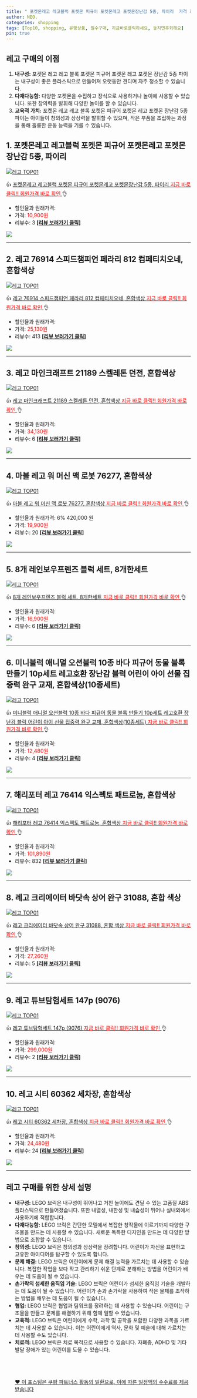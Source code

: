 ```yaml
---
title: " 포켓몬레고 레고블럭 포켓몬 피규어 포켓몬레고 포켓몬장난감 5종, 파이리  가격 최저가 할인가 레고 최저가 추천 제품 비교"
author: NEO.
categories: shopping
tags: [Top10, shopping, 유행상품, 필수구매, 지금바로클릭하세요, 놓치면후회해요]
pin: true
---
```

## 레고 구매의 이점
1. **내구성:** 포켓몬 레고 레고 블록 포켓몬 피규어 포켓몬 레고 포켓몬 장난감 5종 파이는 내구성이 좋은 플라스틱으로 만들어져 오랫동안 견디며 자주 청소할 수 있습니다.
2. **다재다능함:** 다양한 포켓몬을 수집하고 장식으로 사용하거나 놀이에 사용할 수 있습니다. 또한 창의력을 발휘해 다양한 놀이를 할 수 있습니다.
3. **교육적 가치:** 포켓몬 레고 레고 블록 포켓몬 피규어 포켓몬 레고 포켓몬 장난감 5종 파이는 아이들이 창의성과 상상력을 발휘할 수 있으며, 작은 부품을 조립하는 과정을 통해 훌륭한 운동 능력을 기를 수 있습니다.

   

## 1.  포켓몬레고 레고블럭 포켓몬 피규어 포켓몬레고 포켓몬장난감 5종, 파이리 

[![레고 TOP01](https://thumbnail6.coupangcdn.com/thumbnails/remote/490x490ex/image/vendor_inventory/3f3d/bd924a5fcf3d8540a0deac5ae27d629e4c23801e2b1e162506237a9810ce.jpeg)](https://link.coupang.com/re/AFFSDP?lptag=AF3617701&subid=GithubCoopas&pageKey=7564002519&traceid=V0-153&itemId=19933975365&vendorItemId=87033450099)


👍 [ 포켓몬레고 레고블럭 포켓몬 피규어 포켓몬레고 포켓몬장난감 5종, 파이리  <font color=red> 지금 바로 클릭!! 회원가격 바로 확인 </font> ](https://link.coupang.com/re/AFFSDP?lptag=AF3617701&subid=GithubCoopas&pageKey=7564002519&traceid=V0-153&itemId=19933975365&vendorItemId=87033450099) 👌 


- 할인율과 원래가격: 
- 가격: <span style='color:red'>10,900원</span>
- 리뷰수: 3  [**[리뷰 보러가기 클릭]**](https://link.coupang.com/re/AFFSDP?lptag=AF3617701&subid=GithubCoopas&pageKey=7564002519&traceid=V0-153&itemId=19933975365&vendorItemId=87033450099)

[![](/discount_price.png)](https://link.coupang.com/re/AFFSDP?lptag=AF3617701&subid=GithubCoopas&pageKey=7564002519&traceid=V0-153&itemId=19933975365&vendorItemId=87033450099)

---


   

## 2.  레고 76914 스피드챔피언 페라리 812 컴페티치오네, 혼합색상 

[![레고 TOP01](https://thumbnail8.coupangcdn.com/thumbnails/remote/490x490ex/image/rs_quotation_api/zxsqv8d9/94a35fa9680d431da89dbc9f69223baf.png)](https://link.coupang.com/re/AFFSDP?lptag=AF3617701&subid=GithubCoopas&pageKey=7144423686&traceid=V0-153&itemId=17947595965&vendorItemId=85105352072)


👍 [ 레고 76914 스피드챔피언 페라리 812 컴페티치오네, 혼합색상  <font color=red> 지금 바로 클릭!! 회원가격 바로 확인 </font> ](https://link.coupang.com/re/AFFSDP?lptag=AF3617701&subid=GithubCoopas&pageKey=7144423686&traceid=V0-153&itemId=17947595965&vendorItemId=85105352072) 👌 


- 할인율과 원래가격: 
- 가격: <span style='color:red'>25,130원</span>
- 리뷰수: 413  [**[리뷰 보러가기 클릭]**](https://link.coupang.com/re/AFFSDP?lptag=AF3617701&subid=GithubCoopas&pageKey=7144423686&traceid=V0-153&itemId=17947595965&vendorItemId=85105352072)

[![](/discount_price.png)](https://link.coupang.com/re/AFFSDP?lptag=AF3617701&subid=GithubCoopas&pageKey=7144423686&traceid=V0-153&itemId=17947595965&vendorItemId=85105352072)

---


   

## 3.  레고 마인크래프트 21189 스켈레톤 던전, 혼합색상 

[![레고 TOP01](https://thumbnail6.coupangcdn.com/thumbnails/remote/490x490ex/image/retail/images/4336440482871013-b7ce9fae-c210-430d-85b0-ea199b7ea23a.jpg)](https://link.coupang.com/re/AFFSDP?lptag=AF3617701&subid=GithubCoopas&pageKey=6701530335&traceid=V0-153&itemId=15524825937&vendorItemId=82744050724)


👍 [ 레고 마인크래프트 21189 스켈레톤 던전, 혼합색상  <font color=red> 지금 바로 클릭!! 회원가격 바로 확인 </font> ](https://link.coupang.com/re/AFFSDP?lptag=AF3617701&subid=GithubCoopas&pageKey=6701530335&traceid=V0-153&itemId=15524825937&vendorItemId=82744050724) 👌 


- 할인율과 원래가격: 
- 가격: <span style='color:red'>34,130원</span>
- 리뷰수: 6  [**[리뷰 보러가기 클릭]**](https://link.coupang.com/re/AFFSDP?lptag=AF3617701&subid=GithubCoopas&pageKey=6701530335&traceid=V0-153&itemId=15524825937&vendorItemId=82744050724)

[![](/discount_price.png)](https://link.coupang.com/re/AFFSDP?lptag=AF3617701&subid=GithubCoopas&pageKey=6701530335&traceid=V0-153&itemId=15524825937&vendorItemId=82744050724)

---


   

## 4.  마블 레고 워 머신 맥 로봇 76277, 혼합색상 

[![레고 TOP01](https://thumbnail8.coupangcdn.com/thumbnails/remote/490x490ex/image/retail/images/2023/12/22/13/2/1ae15e62-c5f4-47f7-9dc3-cfe7d72f4bdb.png)](https://link.coupang.com/re/AFFSDP?lptag=AF3617701&subid=GithubCoopas&pageKey=7792291688&traceid=V0-153&itemId=21084621799&vendorItemId=88146716760)


👍 [ 마블 레고 워 머신 맥 로봇 76277, 혼합색상  <font color=red> 지금 바로 클릭!! 회원가격 바로 확인 </font> ](https://link.coupang.com/re/AFFSDP?lptag=AF3617701&subid=GithubCoopas&pageKey=7792291688&traceid=V0-153&itemId=21084621799&vendorItemId=88146716760) 👌 


- 할인율과 원래가격: 6%  420,000   원
- 가격: <span style='color:red'>19,900원</span>
- 리뷰수: 20  [**[리뷰 보러가기 클릭]**](https://link.coupang.com/re/AFFSDP?lptag=AF3617701&subid=GithubCoopas&pageKey=7792291688&traceid=V0-153&itemId=21084621799&vendorItemId=88146716760)

[![](/discount_price.png)](https://link.coupang.com/re/AFFSDP?lptag=AF3617701&subid=GithubCoopas&pageKey=7792291688&traceid=V0-153&itemId=21084621799&vendorItemId=88146716760)

---


   

## 5.  8개 레인보우프렌즈 블럭 세트, 8개한세트 

[![레고 TOP01](https://thumbnail9.coupangcdn.com/thumbnails/remote/490x490ex/image/vendor_inventory/807e/cb8e16f951d50933beadf38591793a09b4cae89bbfff8b9f8861443066a3.jpg)](https://link.coupang.com/re/AFFSDP?lptag=AF3617701&subid=GithubCoopas&pageKey=7635803270&traceid=V0-153&itemId=20275800271&vendorItemId=87362641195)


👍 [ 8개 레인보우프렌즈 블럭 세트, 8개한세트  <font color=red> 지금 바로 클릭!! 회원가격 바로 확인 </font> ](https://link.coupang.com/re/AFFSDP?lptag=AF3617701&subid=GithubCoopas&pageKey=7635803270&traceid=V0-153&itemId=20275800271&vendorItemId=87362641195) 👌 


- 할인율과 원래가격: 
- 가격: <span style='color:red'>16,900원</span>
- 리뷰수: 6  [**[리뷰 보러가기 클릭]**](https://link.coupang.com/re/AFFSDP?lptag=AF3617701&subid=GithubCoopas&pageKey=7635803270&traceid=V0-153&itemId=20275800271&vendorItemId=87362641195)

[![](/discount_price.png)](https://link.coupang.com/re/AFFSDP?lptag=AF3617701&subid=GithubCoopas&pageKey=7635803270&traceid=V0-153&itemId=20275800271&vendorItemId=87362641195)

---


   

## 6.  미니블럭 애니멀 오션블럭 10종 바다 피규어 동물 블록 만들기 10p세트 레고호환 장난감 블럭 어린이 아이 선물 집중력 완구 교재, 혼합색상(10종세트) 

[![레고 TOP01](https://thumbnail10.coupangcdn.com/thumbnails/remote/490x490ex/image/vendor_inventory/96f7/c61f41b8a7078582d271e9465c6b795ddebd5ec92fc13e2b574b4412e0e5.png)](https://link.coupang.com/re/AFFSDP?lptag=AF3617701&subid=GithubCoopas&pageKey=7746341302&traceid=V0-153&itemId=20854002181&vendorItemId=87921516359)


👍 [ 미니블럭 애니멀 오션블럭 10종 바다 피규어 동물 블록 만들기 10p세트 레고호환 장난감 블럭 어린이 아이 선물 집중력 완구 교재, 혼합색상(10종세트)  <font color=red> 지금 바로 클릭!! 회원가격 바로 확인 </font> ](https://link.coupang.com/re/AFFSDP?lptag=AF3617701&subid=GithubCoopas&pageKey=7746341302&traceid=V0-153&itemId=20854002181&vendorItemId=87921516359) 👌 


- 할인율과 원래가격: 
- 가격: <span style='color:red'>12,480원</span>
- 리뷰수: 4  [**[리뷰 보러가기 클릭]**](https://link.coupang.com/re/AFFSDP?lptag=AF3617701&subid=GithubCoopas&pageKey=7746341302&traceid=V0-153&itemId=20854002181&vendorItemId=87921516359)

[![](/discount_price.png)](https://link.coupang.com/re/AFFSDP?lptag=AF3617701&subid=GithubCoopas&pageKey=7746341302&traceid=V0-153&itemId=20854002181&vendorItemId=87921516359)

---


   

## 7.  해리포터 레고 76414 익스펙토 패트로눔, 혼합색상 

[![레고 TOP01](https://thumbnail9.coupangcdn.com/thumbnails/remote/490x490ex/image/vendor_inventory/05ba/a7ffae25d01be8e0fbd76d0e6b7588653fbe299e345aec49167a5eb15e2d.jpg)](https://link.coupang.com/re/AFFSDP?lptag=AF3617701&subid=GithubCoopas&pageKey=7328230490&traceid=V0-153&itemId=18808666989&vendorItemId=86456412116)


👍 [ 해리포터 레고 76414 익스펙토 패트로눔, 혼합색상  <font color=red> 지금 바로 클릭!! 회원가격 바로 확인 </font> ](https://link.coupang.com/re/AFFSDP?lptag=AF3617701&subid=GithubCoopas&pageKey=7328230490&traceid=V0-153&itemId=18808666989&vendorItemId=86456412116) 👌 


- 할인율과 원래가격: 
- 가격: <span style='color:red'>101,890원</span>
- 리뷰수: 832  [**[리뷰 보러가기 클릭]**](https://link.coupang.com/re/AFFSDP?lptag=AF3617701&subid=GithubCoopas&pageKey=7328230490&traceid=V0-153&itemId=18808666989&vendorItemId=86456412116)

[![](/discount_price.png)](https://link.coupang.com/re/AFFSDP?lptag=AF3617701&subid=GithubCoopas&pageKey=7328230490&traceid=V0-153&itemId=18808666989&vendorItemId=86456412116)

---


   

## 8.  레고 크리에이터 바닷속 상어 완구 31088, 혼합 색상 

[![레고 TOP01](https://thumbnail10.coupangcdn.com/thumbnails/remote/490x490ex/image/retail/images/1052247881565376-5151fc88-3227-49aa-90a1-c534eab9fd65.jpg)](https://link.coupang.com/re/AFFSDP?lptag=AF3617701&subid=GithubCoopas&pageKey=4842191849&traceid=V0-153&itemId=6259042992&vendorItemId=70799963141)


👍 [ 레고 크리에이터 바닷속 상어 완구 31088, 혼합 색상  <font color=red> 지금 바로 클릭!! 회원가격 바로 확인 </font> ](https://link.coupang.com/re/AFFSDP?lptag=AF3617701&subid=GithubCoopas&pageKey=4842191849&traceid=V0-153&itemId=6259042992&vendorItemId=70799963141) 👌 


- 할인율과 원래가격: 
- 가격: <span style='color:red'>27,260원</span>
- 리뷰수: 5  [**[리뷰 보러가기 클릭]**](https://link.coupang.com/re/AFFSDP?lptag=AF3617701&subid=GithubCoopas&pageKey=4842191849&traceid=V0-153&itemId=6259042992&vendorItemId=70799963141)

[![](/discount_price.png)](https://link.coupang.com/re/AFFSDP?lptag=AF3617701&subid=GithubCoopas&pageKey=4842191849&traceid=V0-153&itemId=6259042992&vendorItemId=70799963141)

---


   

## 9.  레고 튜브탐험세트 147p (9076) 

[![레고 TOP01](https://thumbnail10.coupangcdn.com/thumbnails/remote/490x490ex/image/vendor_inventory/57b6/28388af9dcacde717023cb02dea33704f772199886bb5bea4886de4cefb5.jpg)](https://link.coupang.com/re/AFFSDP?lptag=AF3617701&subid=GithubCoopas&pageKey=131331135&traceid=V0-153&itemId=386600046&vendorItemId=70209702119)


👍 [ 레고 튜브탐험세트 147p (9076)  <font color=red> 지금 바로 클릭!! 회원가격 바로 확인 </font> ](https://link.coupang.com/re/AFFSDP?lptag=AF3617701&subid=GithubCoopas&pageKey=131331135&traceid=V0-153&itemId=386600046&vendorItemId=70209702119) 👌 


- 할인율과 원래가격: 
- 가격: <span style='color:red'>299,000원</span>
- 리뷰수: 2  [**[리뷰 보러가기 클릭]**](https://link.coupang.com/re/AFFSDP?lptag=AF3617701&subid=GithubCoopas&pageKey=131331135&traceid=V0-153&itemId=386600046&vendorItemId=70209702119)

[![](/discount_price.png)](https://link.coupang.com/re/AFFSDP?lptag=AF3617701&subid=GithubCoopas&pageKey=131331135&traceid=V0-153&itemId=386600046&vendorItemId=70209702119)

---


   

## 10.  레고 시티 60362 세차장, 혼합색상 

[![레고 TOP01](https://thumbnail6.coupangcdn.com/thumbnails/remote/490x490ex/image/rs_quotation_api/s4eo9f2p/127afaa6d32c45618428f51820cc0ac6.png)](https://link.coupang.com/re/AFFSDP?lptag=AF3617701&subid=GithubCoopas&pageKey=7328230449&traceid=V0-153&itemId=18808666799&vendorItemId=85939263810)


👍 [ 레고 시티 60362 세차장, 혼합색상  <font color=red> 지금 바로 클릭!! 회원가격 바로 확인 </font> ](https://link.coupang.com/re/AFFSDP?lptag=AF3617701&subid=GithubCoopas&pageKey=7328230449&traceid=V0-153&itemId=18808666799&vendorItemId=85939263810) 👌 


- 할인율과 원래가격: 
- 가격: <span style='color:red'>24,480원</span>
- 리뷰수: 24  [**[리뷰 보러가기 클릭]**](https://link.coupang.com/re/AFFSDP?lptag=AF3617701&subid=GithubCoopas&pageKey=7328230449&traceid=V0-153&itemId=18808666799&vendorItemId=85939263810)

[![](/discount_price.png)](https://link.coupang.com/re/AFFSDP?lptag=AF3617701&subid=GithubCoopas&pageKey=7328230449&traceid=V0-153&itemId=18808666799&vendorItemId=85939263810)

---
## 레고 구매를 위한 상세 설명
* **내구성:** LEGO 브릭은 내구성이 뛰어나고 거친 놀이에도 견딜 수 있는 고품질 ABS 플라스틱으로 만들어졌습니다. 또한 내열성, 내한성 및 내습성이 뛰어나 실내외에서 사용하기에 적합합니다.
* **다재다능함:** LEGO 브릭은 간단한 모델에서 복잡한 창작물에 이르기까지 다양한 구조물을 만드는 데 사용할 수 있습니다. 새로운 독특한 디자인을 만드는 데 다양한 방법으로 조합할 수 있습니다.
* **창의성:** LEGO 브릭은 창의성과 상상력을 장려합니다. 어린이가 자신을 표현하고 고유한 아이디어를 탐구할 수 있도록 합니다.
* **문제 해결:** LEGO 브릭은 어린이에게 문제 해결 능력을 가르치는 데 사용할 수 있습니다. 복잡한 작업을 보다 작고 관리하기 쉬운 단계로 분해하는 방법을 어린이가 배우는 데 도움이 될 수 있습니다.
* **손가락의 섬세한 움직임 기술:** LEGO 브릭은 어린이가 섬세한 움직임 기술을 개발하는 데 도움이 될 수 있습니다. 어린이가 손과 손가락을 사용하여 작은 물체를 조작하는 방법을 배우는 데 도움이 될 수 있습니다.
* **협업:** LEGO 브릭은 협업과 팀워크를 장려하는 데 사용할 수 있습니다. 어린이는 구조물을 만들고 문제를 해결하기 위해 함께 일할 수 있습니다.
* **교육적:** LEGO 브릭은 어린이에게 수학, 과학 및 공학을 포함한 다양한 과목을 가르치는 데 사용할 수 있습니다. 이는 어린이에게 역사, 문화 및 예술에 대해 가르치는 데 사용할 수도 있습니다.
* **치료적:** LEGO 브릭은 치료 목적으로 사용할 수 있습니다. 자폐증, ADHD 및 기타 발달 장애가 있는 어린이를 도울 수 있습니다.<br><br><br><br><br> [ ❤  이 포스팅은 쿠팡 파트너스 활동의 일환으로, 이에 따른 일정액의 수수료를 제공받습니다](https://link.coupang.com/a/bcEFyh)